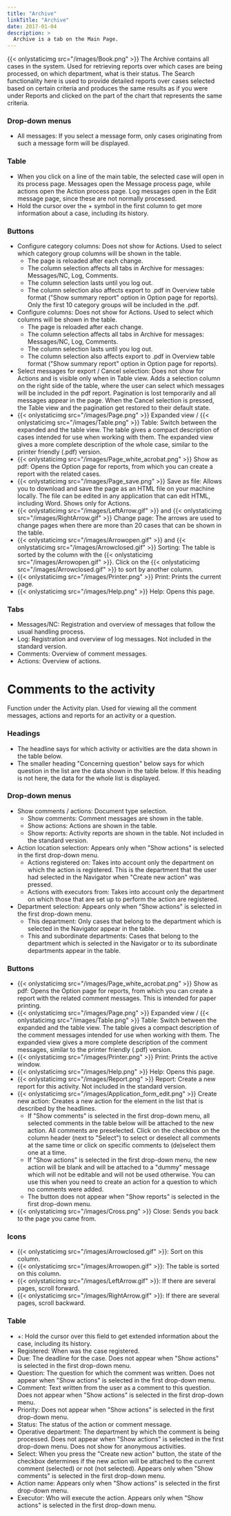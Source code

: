 ```yaml
---
title: "Archive"
linkTitle: "Archive"
date: 2017-01-04
description: >
  Archive is a tab on the Main Page.
---
```

{{< onlystaticimg src="/images/Book.png" >}} The Archive contains all cases in the system. Used for retrieving reports over which cases are being processed, on which department, what is their status. The Search functionality here is used to provide detailed reports over cases selected based on certain criteria and produces the same results as if you were under Reports and clicked on the part of the chart that represents the same criteria.

### Drop-down menus

- All messages: If you select a message form, only cases originating from such a message form will be displayed.

### Table

- When you click on a line of the main table, the selected case will open in its process page. Messages open the Message process page, while actions open the Action process page. Log messages open in the Edit message page, since these are not normally processed.
- Hold the cursor over the + symbol in the first column to get more information about a case, including its history.

### Buttons

- Configure category columns: Does not show for Actions. Used to select which category group columns will be shown in the table.
  - The page is reloaded after each change.
  - The column selection affects all tabs in Archive for messages: Messages/NC, Log, Comments.
  - The column selection lasts until you log out.
  - The column selection also affects export to .pdf in Overview table format ("Show summary report" option in Option page for reports). Only the first 10 category groups will be included in the .pdf.
- Configure columns: Does not show for Actions. Used to select which columns will be shown in the table.
  - The page is reloaded after each change.
  - The column selection affects all tabs in Archive for messages: Messages/NC, Log, Comments.
  - The column selection lasts until you log out.
  - The column selection also affects export to .pdf in Overview table format ("Show summary report" option in Option page for reports).
- Select messages for export / Cancel selection: Does not show for Actions and is visible only when in Table view. Adds a selection column on the right side of the table, where the user can select which messages will be included in the pdf report. Pagination is lost temporarily and all messages appear in the page. When the Cancel selection is pressed, the Table view and the pagination get restored to their default state.
- {{< onlystaticimg src="/images/Page.png" >}} Expanded view / {{< onlystaticimg src="/images/Table.png" >}} Table: Switch between the expanded and the table view. The table gives a compact description of cases intended for use when working with them. The expanded view gives a more complete description of the whole case, similar to the printer friendly (.pdf) version.
- {{< onlystaticimg src="/images/Page_white_acrobat.png" >}} Show as pdf: Opens the Option page for reports, from which you can create a report with the related cases.
- {{< onlystaticimg src="/images/Page_save.png" >}} Save as file: Allows you to download and save the page as an HTML file on your machine locally. The file can be edited in any application that can edit HTML, including Word. Shows only for Actions.
- {{< onlystaticimg src="/images/LeftArrow.gif" >}} and {{< onlystaticimg src="/images/RightArrow.gif" >}} Change page: The arrows are used to change pages when there are more than 20 cases that can be shown in the table.
- {{< onlystaticimg src="/images/Arrowopen.gif" >}} and {{< onlystaticimg src="/images/Arrowclosed.gif" >}} Sorting: The table is sorted by the column with the {{< onlystaticimg src="/images/Arrowopen.gif" >}}. Click on the {{< onlystaticimg src="/images/Arrowclosed.gif" >}} to sort by another column.
- {{< onlystaticimg src="/images/Printer.png" >}} Print: Prints the current page.
- {{< onlystaticimg src="/images/Help.png" >}} Help: Opens this page.

### Tabs

- Messages/NC: Registration and overview of messages that follow the usual handling process.
- Log: Registration and overview of log messages. Not included in the standard version.
- Comments: Overview of comment messages.
- Actions: Overview of actions.

# Comments to the activity
Function under the Activity plan. Used for viewing all the comment messages, actions and reports for an activity or a question.

### Headings

- The headline says for which activity or activities are the data shown in the table below.
- The smaller heading "Concerning question" below says for which question in the list are the data shown in the table below. If this heading is not here, the data for the whole list is displayed.

### Drop-down menus

- Show comments / actions: Document type selection.
  - Show comments: Comment messages are shown in the table.
  - Show actions: Actions are shown in the table.
  - Show reports: Activity reports are shown in the table. Not included in the standard version.
- Action location selection: Appears only when "Show actions" is selected in the first drop-down menu.
  - Actions registered on: Takes into account only the department on which the action is registered. This is the department that the user had selected in the Navigator when "Create new action" was pressed.
  - Actions with executors from: Takes into account only the department on which those that are set up to perform the action are registered.
- Department selection: Appears only when "Show actions" is selected in the first drop-down menu.
  - This department: Only cases that belong to the department which is selected in the Navigator appear in the table.
  - This and subordinate departments: Cases that belong to the department which is selected in the Navigator or to its subordinate departments appear in the table.

### Buttons

- {{< onlystaticimg src="/images/Page_white_acrobat.png" >}} Show as pdf: Opens the Option page for reports, from which you can create a report with the related comment messages. This is intended for paper printing.
- {{< onlystaticimg src="/images/Page.png" >}} Expanded view / {{< onlystaticimg src="/images/Table.png" >}} Table: Switch between the expanded and the table view. The table gives a compact description of the comment messages intended for use when working with them. The expanded view gives a more complete description of the comment messages, similar to the printer friendly (.pdf) version.
- {{< onlystaticimg src="/images/Printer.png" >}} Print: Prints the active window.
- {{< onlystaticimg src="/images/Help.png" >}} Help: Opens this page.
- {{< onlystaticimg src="/images/Report.png" >}} Report: Create a new report for this activity. Not included in the standard version.
- {{< onlystaticimg src="/images/Application_form_edit.png" >}} Create new action: Creates a new action for the element in the list that is described by the headlines.
  - If "Show comments" is selected in the first drop-down menu, all selected comments in the table below will be attached to the new action. All comments are preselected. Click on the checkbox on the column header (next to "Select") to select or deselect all comments at the same time or click on specific comments to (de)select them one at a time.
  - If "Show actions" is selected in the first drop-down menu, the new action will be blank and will be attached to a "dummy" message which will not be editable and will not be used otherwise. You can use this when you need to create an action for a question to which no comments were added.
  - The button does not appear when "Show reports" is selected in the first drop-down menu.
- {{< onlystaticimg src="/images/Cross.png" >}} Close: Sends you back to the page you came from.

### Icons

- {{< onlystaticimg src="/images/Arrowclosed.gif" >}}: Sort on this column.
- {{< onlystaticimg src="/images/Arrowopen.gif" >}}: The table is sorted on this column.
- {{< onlystaticimg src="/images/LeftArrow.gif" >}}: If there are several pages, scroll forward.
- {{< onlystaticimg src="/images/RightArrow.gif" >}}: If there are several pages, scroll backward.

### Table

- \+: Hold the cursor over this field to get extended information about the case, including its history.
- Registered: When was the case registered.
- Due: The deadline for the case. Does not appear when "Show actions" is selected in the first drop-down menu.
- Question: The question for which the comment was written. Does not appear when "Show actions" is selected in the first drop-down menu.
- Comment: Text written from the user as a comment to this question. Does not appear when "Show actions" is selected in the first drop-down menu.
- Priority: Does not appear when "Show actions" is selected in the first drop-down menu.
- Status: The status of the action or comment message.
- Operative department: The department by which the comment is being processed. Does not appear when "Show actions" is selected in the first drop-down menu. Does not show for anonymous activities.
- Select: When you press the "Create new action" button, the state of the checkbox determines if the new action will be attached to the current comment (selected) or not (not selected). Appears only when "Show comments" is selected in the first drop-down menu.
- Action name: Appears only when "Show actions" is selected in the first drop-down menu.
- Executor: Who will execute the action. Appears only when "Show actions" is selected in the first drop-down menu.
